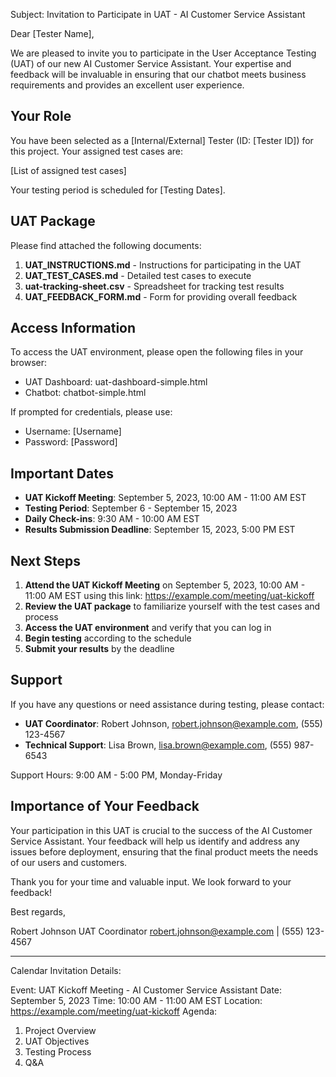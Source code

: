 Subject: Invitation to Participate in UAT - AI Customer Service Assistant

Dear [Tester Name],

We are pleased to invite you to participate in the User Acceptance Testing (UAT) of our new AI Customer Service Assistant. Your expertise and feedback will be invaluable in ensuring that our chatbot meets business requirements and provides an excellent user experience.

## Your Role

You have been selected as a [Internal/External] Tester (ID: [Tester ID]) for this project. Your assigned test cases are:

[List of assigned test cases]

Your testing period is scheduled for [Testing Dates].

## UAT Package

Please find attached the following documents:

1. **UAT_INSTRUCTIONS.md** - Instructions for participating in the UAT
2. **UAT_TEST_CASES.md** - Detailed test cases to execute
3. **uat-tracking-sheet.csv** - Spreadsheet for tracking test results
4. **UAT_FEEDBACK_FORM.md** - Form for providing overall feedback

## Access Information

To access the UAT environment, please open the following files in your browser:
- UAT Dashboard: uat-dashboard-simple.html
- Chatbot: chatbot-simple.html

If prompted for credentials, please use:
- Username: [Username]
- Password: [Password]

## Important Dates

- **UAT Kickoff Meeting**: September 5, 2023, 10:00 AM - 11:00 AM EST
- **Testing Period**: September 6 - September 15, 2023
- **Daily Check-ins**: 9:30 AM - 10:00 AM EST
- **Results Submission Deadline**: September 15, 2023, 5:00 PM EST

## Next Steps

1. **Attend the UAT Kickoff Meeting** on September 5, 2023, 10:00 AM - 11:00 AM EST using this link: https://example.com/meeting/uat-kickoff
2. **Review the UAT package** to familiarize yourself with the test cases and process
3. **Access the UAT environment** and verify that you can log in
4. **Begin testing** according to the schedule
5. **Submit your results** by the deadline

## Support

If you have any questions or need assistance during testing, please contact:

- **UAT Coordinator**: Robert Johnson, robert.johnson@example.com, (555) 123-4567
- **Technical Support**: Lisa Brown, lisa.brown@example.com, (555) 987-6543

Support Hours: 9:00 AM - 5:00 PM, Monday-Friday

## Importance of Your Feedback

Your participation in this UAT is crucial to the success of the AI Customer Service Assistant. Your feedback will help us identify and address any issues before deployment, ensuring that the final product meets the needs of our users and customers.

Thank you for your time and valuable input. We look forward to your feedback!

Best regards,

Robert Johnson
UAT Coordinator
robert.johnson@example.com | (555) 123-4567

---

Calendar Invitation Details:

Event: UAT Kickoff Meeting - AI Customer Service Assistant
Date: September 5, 2023
Time: 10:00 AM - 11:00 AM EST
Location: https://example.com/meeting/uat-kickoff
Agenda:
1. Project Overview
2. UAT Objectives
3. Testing Process
4. Q&A
